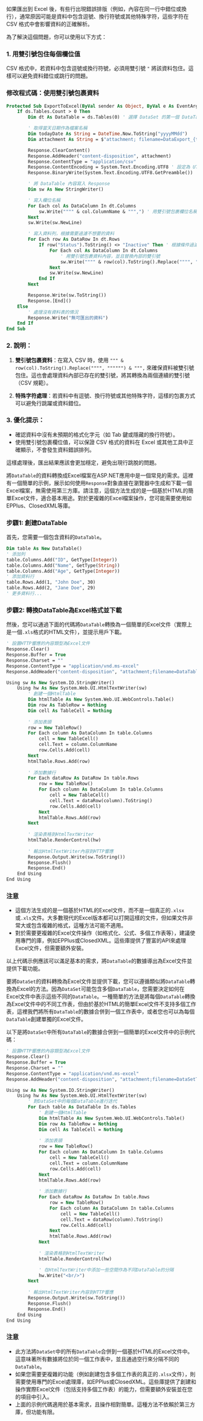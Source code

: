如果匯出到 Excel 後，有些行出現錯誤排版（例如，內容在同一行中錯位或換行），通常原因可能是資料中包含逗號、換行符號或其他特殊字符，這些字符在 CSV 格式中會影響資料的正確解析。

為了解決這個問題，你可以使用以下方式：

### 1. 用雙引號包住每個欄位值
CSV 格式中，若資料中包含逗號或換行符號，必須用雙引號 `"` 將該資料包住。這樣可以避免資料錯位或跳行的問題。

### 修改程式碼：使用雙引號包裹資料

```vb
Protected Sub ExportToExcel(ByVal sender As Object, ByVal e As EventArgs)
    If ds.Tables.Count > 0 Then
        Dim dt As DataTable = ds.Tables(0) ' 選擇 DataSet 的第一個 DataTable

        ' 取得當天日期作為檔案名稱
        Dim todayDate As String = DateTime.Now.ToString("yyyyMMdd")
        Dim attachment As String = $"attachment; filename=DataExport_{todayDate}.csv"

        Response.ClearContent()
        Response.AddHeader("content-disposition", attachment)
        Response.ContentType = "application/csv"
        Response.ContentEncoding = System.Text.Encoding.UTF8 ' 設定為 UTF-8 編碼
        Response.BinaryWrite(System.Text.Encoding.UTF8.GetPreamble()) ' 添加 BOM

        ' 將 DataTable 內容寫入 Response
        Dim sw As New StringWriter()

        ' 寫入欄位名稱
        For Each col As DataColumn In dt.Columns
            sw.Write("""" & col.ColumnName & """,") ' 用雙引號包裹欄位名稱
        Next
        sw.Write(sw.NewLine)

        ' 寫入資料列，根據需要過濾不想要的資料
        For Each row As DataRow In dt.Rows
            If row("Status").ToString() <> "Inactive" Then ' 根據條件過濾資料
                For Each col As DataColumn In dt.Columns
                    ' 用雙引號包裹資料內容，並且替換內部的雙引號
                    sw.Write("""" & row(col).ToString().Replace("""", """""") & """,")
                Next
                sw.Write(sw.NewLine)
            End If
        Next

        Response.Write(sw.ToString())
        Response.[End]()
    Else
        ' 處理沒有資料表的情況
        Response.Write("無可匯出的資料")
    End If
End Sub
```

### 2. 說明：

1. **雙引號包裹資料**：在寫入 CSV 時，使用 `""" & row(col).ToString().Replace("""", """""") & """,` 來確保資料被雙引號包住。這也會處理資料內部已存在的雙引號，將其轉換為兩個連續的雙引號（CSV 規範）。
   
2. **特殊字符處理**：若資料中有逗號、換行符號或其他特殊字符，這樣的包裹方式可以避免行跳躍或資料錯位。

### 3. 優化提示：

- 確認資料中沒有未預期的格式化字元（如 Tab 鍵或隱藏的換行符號）。
- 使用雙引號包裹欄位值，可以保證 CSV 格式的資料在 Excel 或其他工具中正確顯示，不會發生資料錯誤排列。

這樣處理後，匯出結果應該會更加穩定，避免出現行跳脫的問題。

將`DataTable`的資料轉換成Excel檔案在ASP.NET應用中是一個常見的需求。這裡有一個簡單的示例，展示如何使用`Response`對象直接在瀏覽器中生成和下載一個Excel檔案，無需使用第三方庫。請注意，這個方法生成的是一個基於HTML的簡單Excel文件，適合基本用途。對於更複雜的Excel檔案操作，您可能需要使用如EPPlus、ClosedXML等庫。

### 步驟1: 創建DataTable

首先，您需要一個包含資料的`DataTable`。

```vb
Dim table As New DataTable()
' 添加列
table.Columns.Add("ID", GetType(Integer))
table.Columns.Add("Name", GetType(String))
table.Columns.Add("Age", GetType(Integer))
' 添加資料行
table.Rows.Add(1, "John Doe", 30)
table.Rows.Add(2, "Jane Doe", 29)
' 更多資料行...
```

### 步驟2: 轉換DataTable為Excel格式並下載

然後，您可以通過下面的代碼將`DataTable`轉換為一個簡單的Excel文件（實際上是一個`.xls`格式的HTML文件），並提示用戶下載。

```vb
' 設置HTTP響應的內容類型為Excel文件
Response.Clear()
Response.Buffer = True
Response.Charset = ""
Response.ContentType = "application/vnd.ms-excel"
Response.AddHeader("content-disposition", "attachment;filename=DataTableToExcel.xls")

Using sw As New System.IO.StringWriter()
    Using hw As New System.Web.UI.HtmlTextWriter(sw)
        ' 創建一個HtmlTable
        Dim htmlTable As New System.Web.UI.WebControls.Table()
        Dim row As TableRow = Nothing
        Dim cell As TableCell = Nothing
        
        ' 添加表頭
        row = New TableRow()
        For Each column As DataColumn In table.Columns
            cell = New TableCell()
            cell.Text = column.ColumnName
            row.Cells.Add(cell)
        Next
        htmlTable.Rows.Add(row)
        
        ' 添加數據行
        For Each dataRow As DataRow In table.Rows
            row = New TableRow()
            For Each column As DataColumn In table.Columns
                cell = New TableCell()
                cell.Text = dataRow(column).ToString()
                row.Cells.Add(cell)
            Next
            htmlTable.Rows.Add(row)
        Next
        
        ' 渲染表格到HtmlTextWriter
        htmlTable.RenderControl(hw)
        
        ' 輸出HtmlTextWriter內容到HTTP響應
        Response.Output.Write(sw.ToString())
        Response.Flush()
        Response.End()
    End Using
End Using
```

### 注意

- 這個方法生成的是一個基於HTML的Excel文件，而不是一個真正的`.xlsx`或`.xls`文件。大多數現代的Excel版本都可以打開這樣的文件，但如果文件非常大或包含複雜的格式，這種方法可能不適用。
- 對於需要更複雜的Excel文件操作（如格式化、公式、多個工作表等），建議使用專門的庫，例如EPPlus或ClosedXML。這些庫提供了豐富的API來處理Excel文件，但需要額外安裝。

以上代碼示例應該可以滿足基本的需求，將`DataTable`的數據導出為Excel文件並提供下載功能。



要將`DataSet`的資料轉換為Excel文件並提供下載，您可以遵循類似將`DataTable`轉換為Excel的方法。因為`DataSet`可能包含多個`DataTable`，您需要決定如何在Excel文件中表示這些不同的`DataTable`。一種簡單的方法是將每個`DataTable`轉換為Excel文件中的不同工作表，但由於基於HTML的簡單Excel文件不支持多個工作表，這裡我們將所有`DataTable`的數據合併到一個工作表中，或者您也可以為每個`DataTable`創建單獨的Excel文件。

以下是將`DataSet`中所有`DataTable`的數據合併到一個簡單的Excel文件中的示例代碼：

```vb
' 設置HTTP響應的內容類型為Excel文件
Response.Clear()
Response.Buffer = True
Response.Charset = ""
Response.ContentType = "application/vnd.ms-excel"
Response.AddHeader("content-disposition", "attachment;filename=DataSetToExcel.xls")

Using sw As New System.IO.StringWriter()
    Using hw As New System.Web.UI.HtmlTextWriter(sw)
        ' 對DataSet中的每個DataTable進行迭代
        For Each table As DataTable In ds.Tables
            ' 創建一個HtmlTable
            Dim htmlTable As New System.Web.UI.WebControls.Table()
            Dim row As TableRow = Nothing
            Dim cell As TableCell = Nothing
            
            ' 添加表頭
            row = New TableRow()
            For Each column As DataColumn In table.Columns
                cell = New TableCell()
                cell.Text = column.ColumnName
                row.Cells.Add(cell)
            Next
            htmlTable.Rows.Add(row)
            
            ' 添加數據行
            For Each dataRow As DataRow In table.Rows
                row = New TableRow()
                For Each column As DataColumn In table.Columns
                    cell = New TableCell()
                    cell.Text = dataRow(column).ToString()
                    row.Cells.Add(cell)
                Next
                htmlTable.Rows.Add(row)
            Next
            
            ' 渲染表格到HtmlTextWriter
            htmlTable.RenderControl(hw)

            ' 在HtmlTextWriter中添加一些空間作為不同DataTable的分隔
            hw.Write("<br/>")
        Next
        
        ' 輸出HtmlTextWriter內容到HTTP響應
        Response.Output.Write(sw.ToString())
        Response.Flush()
        Response.End()
    End Using
End Using
```

### 注意

- 此方法將`DataSet`中的所有`DataTable`合併到一個基於HTML的Excel文件中。這意味著所有數據將位於同一個工作表中，並且通過空行來分隔不同的`DataTable`。
- 如果您需要更複雜的功能（例如創建包含多個工作表的真正的`.xlsx`文件），則需要使用專門的Excel處理庫，如EPPlus或ClosedXML。這些庫提供了創建和操作實際Excel文件（包括支持多個工作表）的能力，但需要額外安裝並在您的項目中引入。
- 上面的示例代碼適用於基本需求，且操作相對簡單。這種方法不依賴於第三方庫，但功能有限。